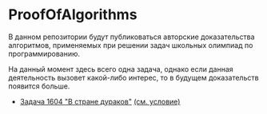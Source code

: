 # ProofOfAlgorithms
В данном репозитории будут публиковаться авторские доказательства алгоритмов, применяемых при решении задач школьных олимпиад по программированию.

На данный момент здесь всего одна задача, однако если данная деятельность вызовет какой-либо интерес, то в будущем доказательств появится больше.
<ul>
<li>
<a href="https://github.com/DmitryGM/ProofOfAlgorithms/blob/master/proof_problem_1604_30_03_17.pdf">Задача 1604 "В стране дураков"</a> 
<a href="http://acm.timus.ru/problem.aspx?space=1&num=1604">(см. условие)</a>
</li>
</ul>
